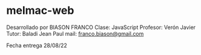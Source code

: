 # melmac-web

Desarrollado por BIASON FRANCO
Clase: JavaScript
Profesor: Verón Javier
Tutor: Baladi Jean Paul
mail: franco.biason@gmail.com

Fecha entrega
28/08/22
